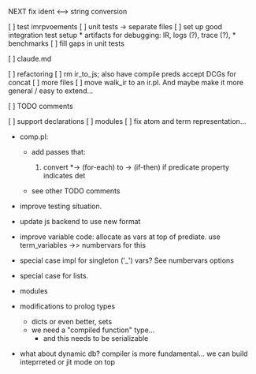 NEXT
fix ident <--> string conversion


[ ] test imrpvoements
	[ ] unit tests -> separate files
	[ ] set up good integration test setup
		* artifacts for debugging: IR, logs (?), trace (?),
		* benchmarks
	[ ] fill gaps in unit tests

[ ] claude.md

[ ] refactoring
	[ ] rm ir_to_js; also have compile preds accept DCGs for concat
	[ ] more files
	[ ] move walk_ir to an ir.pl. And maybe make it more general / easy to extend...

[ ] TODO comments

[ ] support declarations
[ ] modules
[ ] fix atom and term representation...

- comp.pl:
	- add passes that:
		1. convert *-> (for-each) to -> (if-then) if predicate property indicates det

	- see other TODO comments

- improve testing situation.
- update js backend to use new format
- improve variable code: allocate as vars at top of prediate. use\
  term_variables ->> numbervars for this
- special case impl for singleton ('_') vars? See numbervars options
- special case for lists.
- modules

- modifications to prolog types
	- dicts or even better, sets
	- we need a "compiled function" type...
		- and this needs to be serializable

- what about dynamic db? compiler is more fundamental... we can build
  inteprreted or jit mode on top
